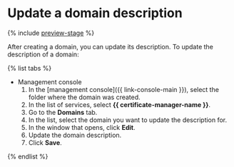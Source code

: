 # Update a domain description

{% include [preview-stage](../../../_includes/certificate-manager/preview-stage.md) %}

After creating a domain, you can update its description. To update the description of a domain:

{% list tabs %}

- Management console
    1. In the [management console]({{ link-console-main }}), select the folder where the domain was created.
    1. In the list of services, select **{{ certificate-manager-name }}**.
    1. Go to the **Domains** tab.
    1. In the list, select the domain you want to update the description for.
    1. In the window that opens, click **Edit**.
    1. Update the domain description.
    1. Click **Save**.

{% endlist %}

